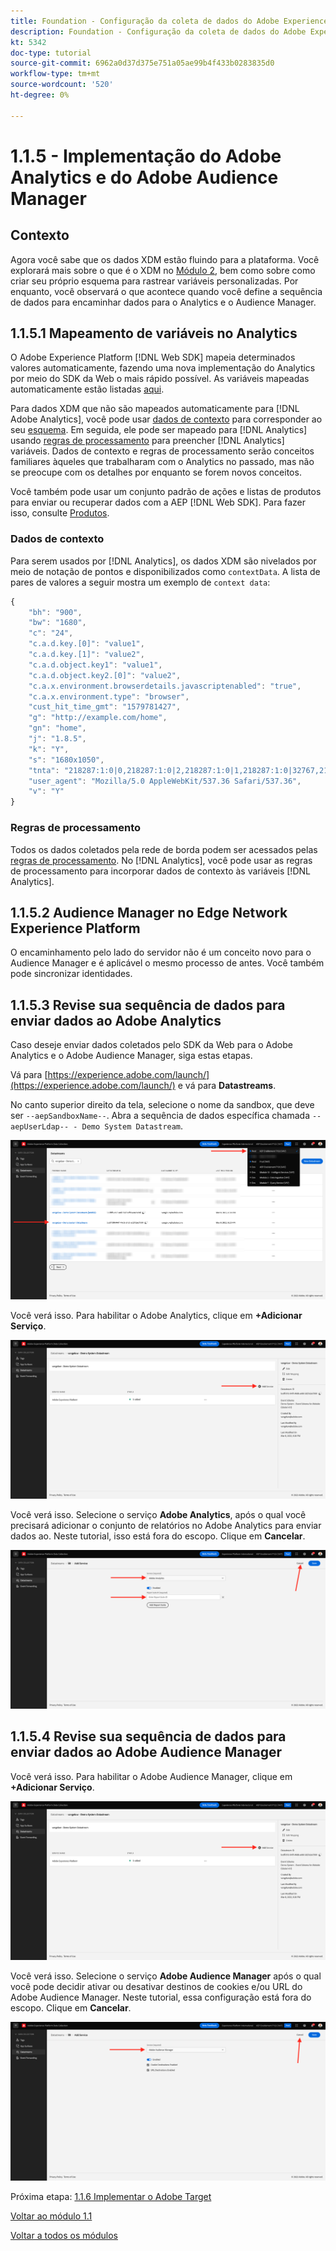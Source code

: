 ```yaml
---
title: Foundation - Configuração da coleta de dados do Adobe Experience Platform e da extensão SDK da Web - Implementação do Adobe Analytics e do Adobe Audience Manager
description: Foundation - Configuração da coleta de dados do Adobe Experience Platform e da extensão SDK da Web - Implementação do Adobe Analytics e do Adobe Audience Manager
kt: 5342
doc-type: tutorial
source-git-commit: 6962a0d37d375e751a05ae99b4f433b0283835d0
workflow-type: tm+mt
source-wordcount: '520'
ht-degree: 0%

---
```


# 1.1.5 - Implementação do Adobe Analytics e do Adobe Audience Manager

## Contexto

Agora você sabe que os dados XDM estão fluindo para a plataforma. Você explorará mais sobre o que é o XDM no [Módulo 2](./../module1.2/data-ingestion.md), bem como sobre como criar seu próprio esquema para rastrear variáveis personalizadas. Por enquanto, você observará o que acontece quando você define a sequência de dados para encaminhar dados para o Analytics e o Audience Manager.

## 1.1.5.1 Mapeamento de variáveis no Analytics

O Adobe Experience Platform [!DNL Web SDK] mapeia determinados valores automaticamente, fazendo uma nova implementação do Analytics por meio do SDK da Web o mais rápido possível. As variáveis mapeadas automaticamente estão listadas [aqui](https://experienceleague.adobe.com/docs/experience-platform/edge/data-collection/adobe-analytics/automatically-mapped-vars.html#data-collection).

Para dados XDM que não são mapeados automaticamente para [!DNL Adobe Analytics], você pode usar [dados de contexto](https://experienceleague.adobe.com/docs/analytics/implementation/vars/page-vars/contextdata.html?lang=pt-BR) para corresponder ao seu [esquema](https://experienceleague.adobe.com/docs/experience-platform/xdm/schema/composition.html?lang=pt-BR). Em seguida, ele pode ser mapeado para [!DNL Analytics] usando [regras de processamento](https://experienceleague.adobe.com/docs/analytics/admin/admin-tools/processing-rules/processing-rules-configuration/t-processing-rules.html) para preencher [!DNL Analytics] variáveis. Dados de contexto e regras de processamento serão conceitos familiares àqueles que trabalharam com o Analytics no passado, mas não se preocupe com os detalhes por enquanto se forem novos conceitos.

Você também pode usar um conjunto padrão de ações e listas de produtos para enviar ou recuperar dados com a AEP [!DNL Web SDK]. Para fazer isso, consulte [Produtos](https://experienceleague.adobe.com/docs/experience-platform/edge/data-collection/collect-commerce-data.html?lang=en#data-collection).

### Dados de contexto

Para serem usados por [!DNL Analytics], os dados XDM são nivelados por meio de notação de pontos e disponibilizados como `contextData`. A lista de pares de valores a seguir mostra um exemplo de `context data`:

```javascript
{
    "bh": "900",
    "bw": "1680",
    "c": "24",
    "c.a.d.key.[0]": "value1",
    "c.a.d.key.[1]": "value2",
    "c.a.d.object.key1": "value1",
    "c.a.d.object.key2.[0]": "value2",
    "c.a.x.environment.browserdetails.javascriptenabled": "true",
    "c.a.x.environment.type": "browser",
    "cust_hit_time_gmt": "1579781427",
    "g": "http://example.com/home",
    "gn": "home",
    "j": "1.8.5",
    "k": "Y",
    "s": "1680x1050",
    "tnta": "218287:1:0|0,218287:1:0|2,218287:1:0|1,218287:1:0|32767,218287:1:01,218287:1:0|0,218287:1:0|1,218287:1:0|0,218287:1:0|1",
    "user_agent": "Mozilla/5.0 AppleWebKit/537.36 Safari/537.36",
    "v": "Y"
}
```

### Regras de processamento

Todos os dados coletados pela rede de borda podem ser acessados pelas [regras de processamento](https://experienceleague.adobe.com/docs/analytics/admin/admin-tools/processing-rules/processing-rules-configuration/t-processing-rules.html). No [!DNL Analytics], você pode usar as regras de processamento para incorporar dados de contexto às variáveis [!DNL Analytics].

## 1.1.5.2 Audience Manager no Edge Network Experience Platform

O encaminhamento pelo lado do servidor não é um conceito novo para o Audience Manager e é aplicável o mesmo processo de antes. Você também pode sincronizar identidades.

## 1.1.5.3 Revise sua sequência de dados para enviar dados ao Adobe Analytics

Caso deseje enviar dados coletados pelo SDK da Web para o Adobe Analytics e o Adobe Audience Manager, siga estas etapas.

Vá para [https://experience.adobe.com/launch/](https://experience.adobe.com/launch/) e vá para **Datastreams**.

No canto superior direito da tela, selecione o nome da sandbox, que deve ser `--aepSandboxName--`. Abra a sequência de dados específica chamada `--aepUserLdap-- - Demo System Datastream`.

![Clique no ícone Configuração do Edge na navegação à esquerda](./images/edgeconfig1b.png)

Você verá isso. Para habilitar o Adobe Analytics, clique em **+Adicionar Serviço**.

![Depurador da AEP](./images/aa2.png)

Você verá isso. Selecione o serviço **Adobe Analytics**, após o qual você precisará adicionar o conjunto de relatórios no Adobe Analytics para enviar dados ao. Neste tutorial, isso está fora do escopo. Clique em **Cancelar**.

![Depurador da AEP](./images/aa3.png)

## 1.1.5.4 Revise sua sequência de dados para enviar dados ao Adobe Audience Manager

Você verá isso. Para habilitar o Adobe Audience Manager, clique em **+Adicionar Serviço**.

![Depurador da AEP](./images/aa2.png)

Você verá isso. Selecione o serviço **Adobe Audience Manager** após o qual você pode decidir ativar ou desativar destinos de cookies e/ou URL do Adobe Audience Manager. Neste tutorial, essa configuração está fora do escopo. Clique em **Cancelar**.

![Depurador da AEP](./images/aam1.png)

Próxima etapa: [1.1.6 Implementar o Adobe Target](./ex6.md)

[Voltar ao módulo 1.1](./data-ingestion-launch-web-sdk.md)

[Voltar a todos os módulos](./../../../overview.md)
